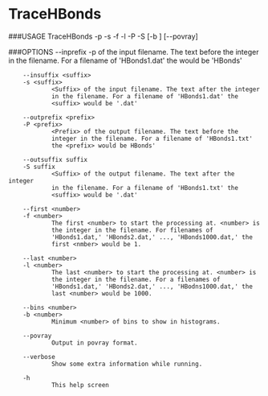 # TraceHBonds

###USAGE 
        TraceHBonds -p <prefix> -s <suffix> -f <number> -l <number> -P
                    <prefix> -S <suffix> [-b <number>] [--povray]

###OPTIONS
        --inprefix <prefix>
        -p <prefix>
                <Prefix> of the input filename. The text before the integer
                in the filename. For a filename of 'HBonds1.dat' the
                <prefix> would be 'HBonds'

        --insuffix <suffix>
        -s <suffix>
                <Suffix> of the input filename. The text after the integer
                in the filename. For a filename of 'HBonds1.dat' the
                <suffix> would be '.dat'

        --outprefix <prefix>
        -P <prefix>
                <Prefix> of the output filename. The text before the
                integer in the filename. For a filename of 'HBonds1.txt'
                the <prefix> would be HBonds'

        --outsuffix suffix
        -S suffix
                <Suffix> of the output filename. The text after the integer
                in the filename. For a filename of 'HBonds1.txt' the
                <suffix> would be '.dat'

        --first <number>
        -f <number>
                The first <number> to start the processing at. <number> is
                the integer in the filename. For filenames of
                'HBonds1.dat,' 'HBonds2.dat,' ..., 'HBonds1000.dat,' the
                first <nmber> would be 1.

        --last <number>
        -l <number>
                The last <number> to start the processing at. <number> is
                the integer in the filename. For a filenames of
                'HBonds1.dat,' 'HBonds2.dat,' ..., 'HBodns1000.dat,' the
                last <number> would be 1000.

        --bins <number>
        -b <number>
                Minimum <number> of bins to show in histograms.

        --povray
                Output in povray format.

        --verbose
                Show some extra information while running.

        -h
                This help screen



